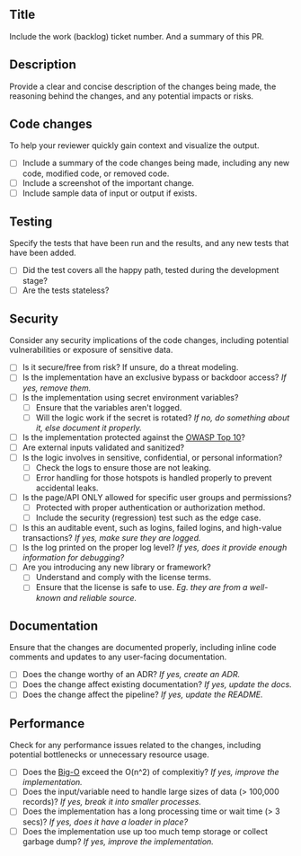 ## Title
Include the work (backlog) ticket number. And a summary of this PR.

## Description
Provide a clear and concise description of the changes being made, the reasoning behind the changes, and any potential impacts or risks.

## Code changes
To help your reviewer quickly gain context and visualize the output.
- [ ] Include a summary of the code changes being made, including any new code, modified code, or removed code.
- [ ] Include a screenshot of the important change.
- [ ] Include sample data of input or output if exists.

## Testing
Specify the tests that have been run and the results, and any new tests that have been added.
- [ ] Did the test covers all the happy path, tested during the development stage?
- [ ] Are the tests stateless?

## Security
Consider any security implications of the code changes, including potential vulnerabilities or exposure of sensitive data.
- [ ] Is it secure/free from risk? If unsure, do a threat modeling.
- [ ] Is the implementation have an exclusive bypass or backdoor access? *If yes, remove them.*
- [ ] Is the implementation using secret environment variables?
    - [ ] Ensure that the variables aren't logged.
    - [ ] Will the logic work if the secret is rotated? *If no, do something about it, else document it properly.*
- [ ] Is the implementation protected against the [OWASP Top 10](https://owasp.org/www-project-top-ten/)?
- [ ] Are external inputs validated and sanitized?
- [ ] Is the logic involves in sensitive, confidential, or personal information?
    - [ ] Check the logs to ensure those are not leaking.
    - [ ] Error handling for those hotspots is handled properly to prevent accidental leaks.
- [ ] Is the page/API ONLY allowed for specific user groups and permissions?
    - [ ] Protected with proper authentication or authorization method.
    - [ ] Include the security (regression) test such as the edge case.
- [ ] Is this an auditable event, such as logins, failed logins, and high-value transactions? *If yes, make sure they are logged.*
- [ ] Is the log printed on the proper log level? *If yes, does it provide enough information for debugging?*
- [ ] Are you introducing any new library or framework?
    - [ ] Understand and comply with the license terms.
    - [ ] Ensure that the license is safe to use. *Eg. they are from a well-known and reliable source.*

## Documentation
Ensure that the changes are documented properly, including inline code comments and updates to any user-facing documentation.
- [ ] Does the change worthy of an ADR? *If yes, create an ADR.*
- [ ] Does the change affect existing documentation? *If yes, update the docs.*
- [ ] Does the change affect the pipeline? *If yes, update the README.*

## Performance
Check for any performance issues related to the changes, including potential bottlenecks or unnecessary resource usage.
- [ ] Does the [Big-O](https://www.bigocheatsheet.com) exceed the O(n^2) of complexitiy? *If yes, improve the implementation.*
- [ ] Does the input/variable need to handle large sizes of data (> 100,000 records)? *If yes, break it into smaller processes.*
- [ ] Does the implementation has a long processing time or wait time (> 3 secs)? *If yes, does it have a loader in place?*
- [ ] Does the implementation use up too much temp storage or collect garbage dump? *If yes, improve the implementation.*
